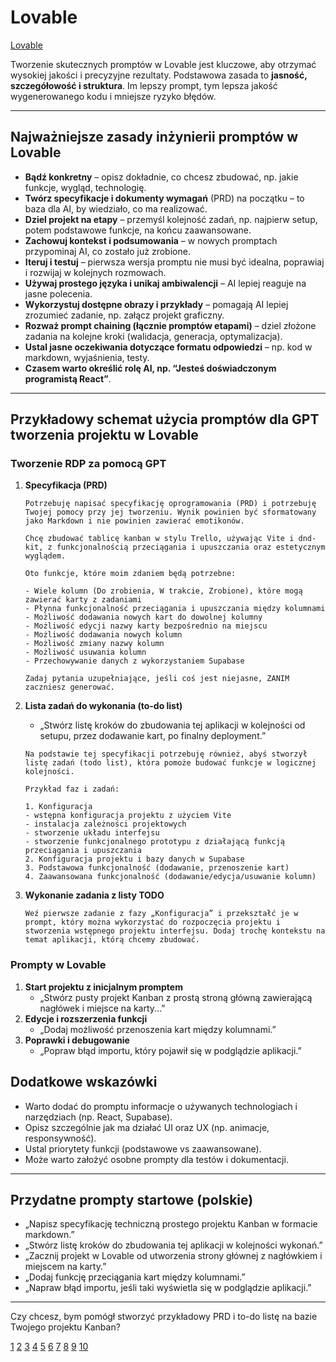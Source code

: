 # Lovable

[Lovable]("https://lovable.dev/")

Tworzenie skutecznych promptów w Lovable jest kluczowe, aby otrzymać wysokiej jakości i precyzyjne rezultaty. Podstawowa zasada to **jasność, szczegółowość i struktura**. Im lepszy prompt, tym lepsza jakość wygenerowanego kodu i mniejsze ryzyko błędów.  

***

## Najważniejsze zasady inżynierii promptów w Lovable

- **Bądź konkretny** – opisz dokładnie, co chcesz zbudować, np. jakie funkcje, wygląd, technologię.  
- **Twórz specyfikacje i dokumenty wymagań** (PRD) na początku – to baza dla AI, by wiedziało, co ma realizować.  
- **Dziel projekt na etapy** – przemyśl kolejność zadań, np. najpierw setup, potem podstawowe funkcje, na końcu zaawansowane.  
- **Zachowuj kontekst i podsumowania** – w nowych promptach przypominaj AI, co zostało już zrobione.  
- **Iteruj i testuj** – pierwsza wersja promptu nie musi być idealna, poprawiaj i rozwijaj w kolejnych rozmowach.  
- **Używaj prostego języka i unikaj ambiwalencji** – AI lepiej reaguje na jasne polecenia.  
- **Wykorzystuj dostępne obrazy i przykłady** – pomagają AI lepiej zrozumieć zadanie, np. załącz projekt graficzny.  
- **Rozważ prompt chaining (łącznie promptów etapami)** – dziel złożone zadania na kolejne kroki (walidacja, generacja, optymalizacja).  
- **Ustal jasne oczekiwania dotyczące formatu odpowiedzi** – np. kod w markdown, wyjaśnienia, testy.  
- **Czasem warto określić rolę AI, np. “Jesteś doświadczonym programistą React”**.  

***

## Przykładowy schemat użycia promptów dla GPT tworzenia projektu w Lovable

### Tworzenie RDP za pomocą GPT

1. **Specyfikacja (PRD)**

    ```text
    Potrzebuję napisać specyfikację oprogramowania (PRD) i potrzebuję Twojej pomocy przy jej tworzeniu. Wynik powinien być sformatowany jako Markdown i nie powinien zawierać emotikonów.

    Chcę zbudować tablicę kanban w stylu Trello, używając Vite i dnd-kit, z funkcjonalnością przeciągania i upuszczania oraz estetycznym wyglądem.

    Oto funkcje, które moim zdaniem będą potrzebne:

    - Wiele kolumn (Do zrobienia, W trakcie, Zrobione), które mogą zawierać karty z zadaniami
    - Płynna funkcjonalność przeciągania i upuszczania między kolumnami
    - Możliwość dodawania nowych kart do dowolnej kolumny
    - Możliwość edycji nazwy karty bezpośrednio na miejscu
    - Możliwość dodawania nowych kolumn
    - Możliwość zmiany nazwy kolumn
    - Możliwość usuwania kolumn
    - Przechowywanie danych z wykorzystaniem Supabase

    Zadaj pytania uzupełniające, jeśli coś jest niejasne, ZANIM zaczniesz generować.
    ```

2. **Lista zadań do wykonania (to-do list)**
   - „Stwórz listę kroków do zbudowania tej aplikacji w kolejności od setupu, przez dodawanie kart, po finalny deployment.”

    ```text
    Na podstawie tej specyfikacji potrzebuję również, abyś stworzył listę zadań (todo list), która pomoże budować funkcje w logicznej kolejności.

    Przykład faz i zadań:

    1. Konfiguracja
    - wstępna konfiguracja projektu z użyciem Vite
    - instalacja zależności projektowych
    - stworzenie układu interfejsu
    - stworzenie funkcjonalnego prototypu z działającą funkcją przeciągania i upuszczania
    2. Konfiguracja projektu i bazy danych w Supabase
    3. Podstawowa funkcjonalność (dodawanie, przenoszenie kart)
    4. Zaawansowana funkcjonalność (dodawanie/edycja/usuwanie kolumn)
    ```

3. **Wykonanie zadania z listy TODO**

    ```text
    Weź pierwsze zadanie z fazy „Konfiguracja” i przekształć je w prompt, który można wykorzystać do rozpoczęcia projektu i stworzenia wstępnego projektu interfejsu. Dodaj trochę kontekstu na temat aplikacji, którą chcemy zbudować.
    ```

### Prompty w Lovable

1. **Start projektu z inicjalnym promptem**
   - „Stwórz pusty projekt Kanban z prostą stroną główną zawierającą nagłówek i miejsce na karty...”  
2. **Edycje i rozszerzenia funkcji**
   - „Dodaj możliwość przenoszenia kart między kolumnami.”  
3. **Poprawki i debugowanie**
   - „Popraw błąd importu, który pojawił się w podglądzie aplikacji.”  

## Dodatkowe wskazówki

- Warto dodać do promptu informacje o używanych technologiach i narzędziach (np. React, Supabase).  
- Opisz szczególnie jak ma działać UI oraz UX (np. animacje, responsywność).  
- Ustal priorytety funkcji (podstawowe vs zaawansowane).  
- Może warto założyć osobne prompty dla testów i dokumentacji.  

***

## Przydatne prompty startowe (polskie)

- „Napisz specyfikację techniczną prostego projektu Kanban w formacie markdown.”  
- „Stwórz listę kroków do zbudowania tej aplikacji w kolejności wykonań.”  
- „Zacznij projekt w Lovable od utworzenia strony głównej z nagłówkiem i miejscem na karty.”  
- „Dodaj funkcję przeciągania kart między kolumnami.”  
- „Napraw błąd importu, jeśli taki wyświetla się w podglądzie aplikacji.”  

***

Czy chcesz, bym pomógł stworzyć przykładowy PRD i to-do listę na bazie Twojego projektu Kanban?

[1](https://docs.lovable.dev/tips-tricks/best-practice)
[2](https://lovable.dev/blog/2025-01-16-lovable-prompting-handbook)
[3](https://docs.lovable.dev/prompting)
[4](https://blog.loveableapps.ai/best-practices-for-prompt-engineering-on-lovable-dev/)
[5](https://www.rapidevelopers.com/blog/the-lovable-prompting-bible-complete-guide-to-ai-prompting-in-lovable-2025)
[6](https://the-system-prompt-engineering-guide.lovable.app)
[7](https://www.youtube.com/watch?v=IqWfKj4mUIo)
[8](https://docs.lovable.dev/prompting/prompting-library)
[9](https://www.linkedin.com/posts/loveableapps-ai_best-practices-for-prompt-engineering-on-activity-7322347814842163200-cSXP)
[10](https://help.openai.com/en/articles/6654000-best-practices-for-prompt-engineering-with-the-openai-api)
